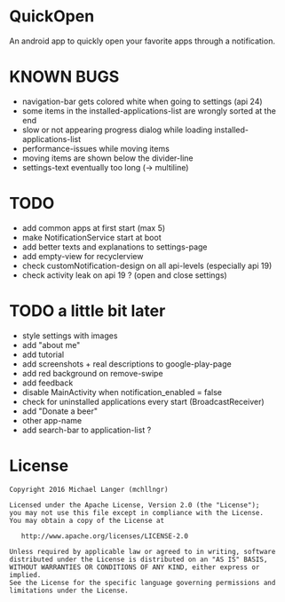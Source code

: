 # QuickOpen
An android app to quickly open your favorite apps through a notification.

# KNOWN BUGS
- navigation-bar gets colored white when going to settings (api 24)
- some items in the installed-applications-list are wrongly sorted at the end
- slow or not appearing progress dialog while loading installed-applications-list
- performance-issues while moving items
- moving items are shown below the divider-line
- settings-text eventually too long (-> multiline)

# TODO
- add common apps at first start (max 5)
- make NotificationService start at boot
- add better texts and explanations to settings-page
- add empty-view for recyclerview
- check customNotification-design on all api-levels (especially api 19)
- check activity leak on api 19 ? (open and close settings)

# TODO a little bit later
- style settings with images
- add "about me"
- add tutorial
- add screenshots + real descriptions to google-play-page
- add red background on remove-swipe
- add feedback
- disable MainActivity when notification_enabled = false
- check for uninstalled applications every start (BroadcastReceiver)
- add "Donate a beer"
- other app-name
- add search-bar to application-list ?

# License

```
Copyright 2016 Michael Langer (mchllngr)

Licensed under the Apache License, Version 2.0 (the "License");
you may not use this file except in compliance with the License.
You may obtain a copy of the License at

   http://www.apache.org/licenses/LICENSE-2.0

Unless required by applicable law or agreed to in writing, software
distributed under the License is distributed on an "AS IS" BASIS,
WITHOUT WARRANTIES OR CONDITIONS OF ANY KIND, either express or implied.
See the License for the specific language governing permissions and
limitations under the License.
```
